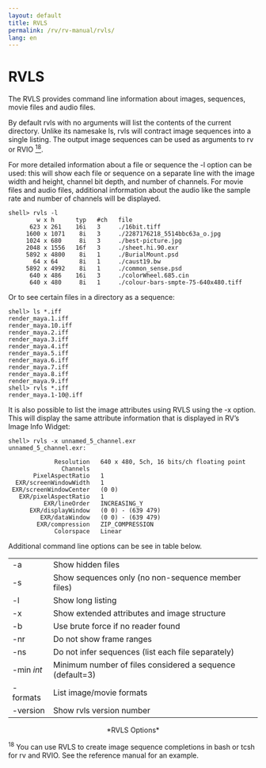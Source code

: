 ```yaml
---
layout: default
title: RVLS
permalink: /rv/rv-manual/rvls/
lang: en
---
```


# RVLS

The RVLS provides command line information about images, sequences, movie files and audio files.

By default rvls with no arguments will list the contents of the current directory. Unlike its namesake ls, rvls will contract image sequences into a single listing. The output image sequences can be used as arguments to rv or RVIO [<sup>18</sup>](#footnote_18).

For more detailed information about a file or sequence the -l option can be used: this will show each file or sequence on a separate line with the image width and height, channel bit depth, and number of channels. For movie files and audio files, additional information about the audio like the sample rate and number of channels will be displayed.

```
shell> rvls -l
        w x h      typ   #ch   file     
      623 x 261    16i   3     ./16bit.tiff    
     1600 x 1071    8i   3     ./2287176218_5514bbc63a_o.jpg    
     1024 x 680     8i   3     ./best-picture.jpg
     2048 x 1556   16f   3     ./sheet.hi.90.exr    
     5892 x 4800    8i   1     ./BurialMount.psd      
       64 x 64      8i   1     ./caust19.bw    
     5892 x 4992    8i   1     ./common_sense.psd     
      640 x 486    16i   3     ./colorWheel.685.cin     
      640 x 480     8i   1     ./colour-bars-smpte-75-640x480.tiff
```

Or to see certain files in a directory as a sequence:

```
shell> ls *.iff
render_maya.1.iff
render_maya.10.iff
render_maya.2.iff
render_maya.3.iff
render_maya.4.iff
render_maya.5.iff
render_maya.6.iff
render_maya.7.iff
render_maya.8.iff
render_maya.9.iff
shell> rvls *.iff
render_maya.1-10@.iff
```

It is also possible to list the image attributes using RVLS using the -x option. This will display the same attribute information that is displayed in RV’s Image Info Widget:

```
shell> rvls -x unnamed_5_channel.exr
unnamed_5_channel.exr:

             Resolution   640 x 480, 5ch, 16 bits/ch floating point
               Channels   
       PixelAspectRatio   1
  EXR/screenWindowWidth   1
 EXR/screenWindowCenter   (0 0)
   EXR/pixelAspectRatio   1
          EXR/lineOrder   INCREASING_Y
      EXR/displayWindow   (0 0) - (639 479)
         EXR/dataWindow   (0 0) - (639 479)
        EXR/compression   ZIP_COMPRESSION
             Colorspace   Linear
```

Additional command line options can be see in table below.

| | |
|-|-|
| -a | Show hidden files |
| -s | Show sequences only (no non-sequence member files) |
| -l | Show long listing |
| -x | Show extended attributes and image structure |
| -b | Use brute force if no reader found |
| -nr | Do not show frame ranges |
| -ns | Do not infer sequences (list each file separately) |
| -min *int* | Minimum number of files considered a sequence (default=3) |
| -formats | List image/movie formats |
| -version | Show rvls version number |

<center>*RVLS Options*</center>

<sup>18</sup> <a name="footnote_18"></a> You can use RVLS to create image sequence completions in bash or tcsh for rv and RVIO. See the reference manual for an example.
